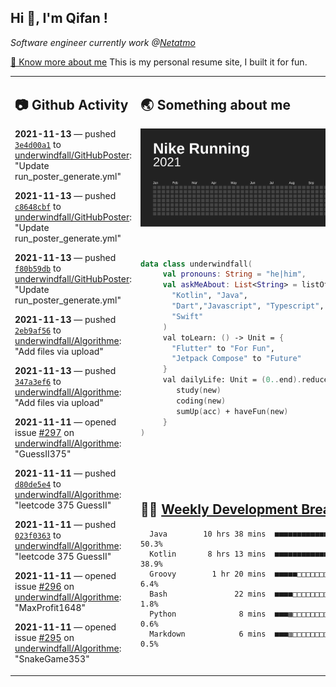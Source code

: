 <h2> Hi 👋, I'm Qifan ! </h2>
<p><em>Software engineer currently work @<a href="https://www.netatmo.com">Netatmo</a>
</em></p><p><a href="https://qifanyang.com/resume" target="_blank"> 🔭 Know more about me</a> This is my personal resume site, I built it for fun.</p>
<table><tr><td valign="top" rowspan="2">

 ## 📷 Github Activity
 <!-- githubActivity starts -->
  **2021-11-13** — pushed [`3e4d00a1`](https://github.com/underwindfall/GitHubPoster/commit/3e4d00a16f543e6bc8604a00af9adefb1c6d2854) to [underwindfall/GitHubPoster](https://api.github.com/repos/underwindfall/GitHubPoster): "Update run_poster_generate.yml"

  **2021-11-13** — pushed [`c8648cbf`](https://github.com/underwindfall/GitHubPoster/commit/c8648cbf5371c8cab92818d49a4ed98c695a7bc2) to [underwindfall/GitHubPoster](https://api.github.com/repos/underwindfall/GitHubPoster): "Update run_poster_generate.yml"

  **2021-11-13** — pushed [`f80b59db`](https://github.com/underwindfall/GitHubPoster/commit/f80b59dbff5e3cf5eef7477d262f61107884a1d7) to [underwindfall/GitHubPoster](https://api.github.com/repos/underwindfall/GitHubPoster): "Update run_poster_generate.yml"

  **2021-11-13** — pushed [`2eb9af56`](https://github.com/underwindfall/Algorithme/commit/2eb9af569f1dc66fb4c17af804dfd0d7a99511b7) to [underwindfall/Algorithme](https://api.github.com/repos/underwindfall/Algorithme): "Add files via upload"

  **2021-11-13** — pushed [`347a3ef6`](https://github.com/underwindfall/Algorithme/commit/347a3ef6f1aa5f080052586cd75a799a0ff6b62a) to [underwindfall/Algorithme](https://api.github.com/repos/underwindfall/Algorithme): "Add files via upload"

  **2021-11-11** — opened issue [#297](https://api.github.com/repos/underwindfall/Algorithme/issues/297) on [underwindfall/Algorithme](https://api.github.com/repos/underwindfall/Algorithme): "GuessII375"

  **2021-11-11** — pushed [`d80de5e4`](https://github.com/underwindfall/Algorithme/commit/d80de5e40cb20b90f222adc4c75ba09df7f347f9) to [underwindfall/Algorithme](https://api.github.com/repos/underwindfall/Algorithme): "leetcode 375 GuessII"

  **2021-11-11** — pushed [`023f0363`](https://github.com/underwindfall/Algorithme/commit/023f0363e9ffd68035e7a95507b301d5fcd83109) to [underwindfall/Algorithme](https://api.github.com/repos/underwindfall/Algorithme): "leetcode 375 GuessII"

  **2021-11-11** — opened issue [#296](https://api.github.com/repos/underwindfall/Algorithme/issues/296) on [underwindfall/Algorithme](https://api.github.com/repos/underwindfall/Algorithme): "MaxProfit1648"

  **2021-11-11** — opened issue [#295](https://api.github.com/repos/underwindfall/Algorithme/issues/295) on [underwindfall/Algorithme](https://api.github.com/repos/underwindfall/Algorithme): "SnakeGame353"
 <!-- githubActivity ends -->
 </td><td valign="top">

 ## 🌏 Something about me
 <!-- profile starts -->
 <a href="https://github.com/underwindfall" width="100%">
   <img src="https://github.com/underwindfall/GitHubPoster/blob/main/examples/nike.svg"/>
 </a>
 <br/>
 <br/>
 <br/>

 ```kotlin
 data class underwindfall(
      val pronouns: String = "he|him",
      val askMeAbout: List<String> = listOf(
        "Kotlin", "Java",
        "Dart","Javascript", "Typescript",
        "Swift"
      )
      val toLearn: () -> Unit = {
        "Flutter" to "For Fun",
        "Jetpack Compose" to "Future"
      }
      val dailyLife: Unit = (0..end).reduce { acc, new ->
         study(new)
         coding(new)
         sumUp(acc) + haveFun(new)
      }
 )
 ```
 <!-- profile ends -->
 </td></tr><tr><td valign="top">

 ## 🏊‍♂️ <a href="https://gist.github.com/underwindfall/377ee88ba1fabd1e93516e48ca9c61eb" target="_blank">Weekly Development Breakdown</a>
  <!-- codeTime starts -->
  ```text
    Java        10 hrs 38 mins  ■■■■■■■■■■■■■■■▥□□□□□□□□  50.3%
    Kotlin       8 hrs 13 mins  ■■■■■■■■■■■■▦□□□□□□□□□□□  38.9%
    Groovy        1 hr 20 mins  ■■■■■□□□□□□□□□□□□□□□□□□□   6.4%
    Bash               22 mins  ■■■■□□□□□□□□□□□□□□□□□□□□   1.8%
    Python              8 mins  ■■■▦□□□□□□□□□□□□□□□□□□□□   0.6%
    Markdown            6 mins  ■■■▥□□□□□□□□□□□□□□□□□□□□   0.5%
  ```
  <!-- codeTime starts -->
  </td></tr></table>